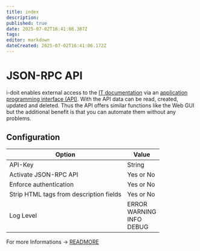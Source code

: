 ```yaml
---
title: index
description: 
published: true
date: 2025-07-02T16:41:08.387Z
tags: 
editor: markdown
dateCreated: 2025-07-02T16:41:06.172Z
---
```


# JSON-RPC API

i-doit enables external access to the [IT documentation](../../../../glossary.md) via an [application programming interface (API)](https://en.wikipedia.org/wiki/Application_programming_interface). With the API data can be read, created, updated and deleted. Thus the API offers similar functions like the Web GUI but the additional benefit is that you can automate them without any problems.

## Configuration

| Option | Value |
| - | - |
| API-Key| String |
| Activate JSON-RPC API | Yes or No |
| Enforce authentication | Yes or No |
| Strip HTML tags from description fields | Yes or No |
| Log Level | ERROR<br>WARNING<br>INFO<br>DEBUG |

For more Informations -> [READMORE](../../../../i-doit-add-ons/api/index.md)
